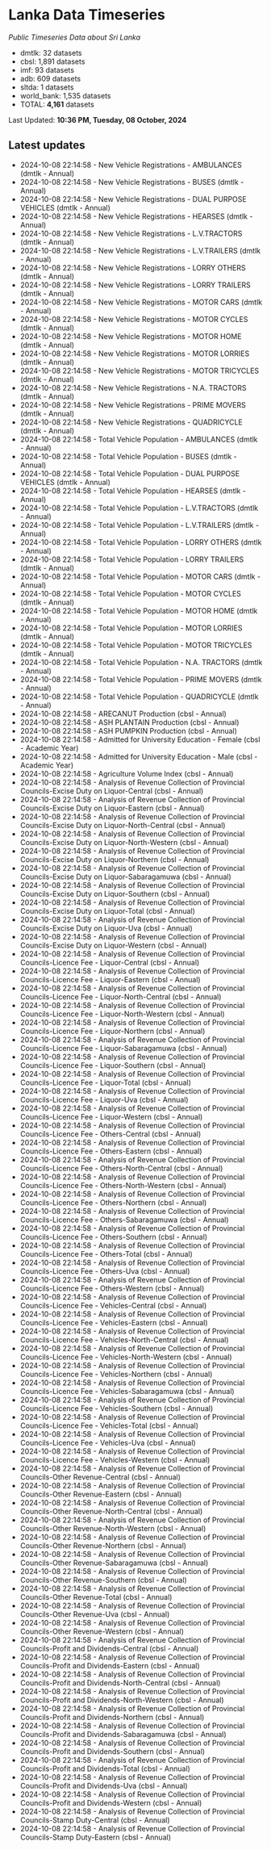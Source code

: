 # Lanka Data Timeseries
*Public Timeseries Data about Sri Lanka*

* dmtlk: 32 datasets
* cbsl: 1,891 datasets
* imf: 93 datasets
* adb: 609 datasets
* sltda: 1 datasets
* world_bank: 1,535 datasets
* TOTAL: **4,161** datasets

Last Updated: **10:36 PM, Tuesday, 08 October, 2024**

## Latest updates

* 2024-10-08 22:14:58 - New Vehicle Registrations - AMBULANCES (dmtlk - Annual)
* 2024-10-08 22:14:58 - New Vehicle Registrations - BUSES (dmtlk - Annual)
* 2024-10-08 22:14:58 - New Vehicle Registrations - DUAL PURPOSE VEHICLES (dmtlk - Annual)
* 2024-10-08 22:14:58 - New Vehicle Registrations - HEARSES (dmtlk - Annual)
* 2024-10-08 22:14:58 - New Vehicle Registrations - L.V.TRACTORS (dmtlk - Annual)
* 2024-10-08 22:14:58 - New Vehicle Registrations - L.V.TRAILERS (dmtlk - Annual)
* 2024-10-08 22:14:58 - New Vehicle Registrations - LORRY OTHERS (dmtlk - Annual)
* 2024-10-08 22:14:58 - New Vehicle Registrations - LORRY TRAILERS (dmtlk - Annual)
* 2024-10-08 22:14:58 - New Vehicle Registrations - MOTOR CARS (dmtlk - Annual)
* 2024-10-08 22:14:58 - New Vehicle Registrations - MOTOR CYCLES (dmtlk - Annual)
* 2024-10-08 22:14:58 - New Vehicle Registrations - MOTOR HOME (dmtlk - Annual)
* 2024-10-08 22:14:58 - New Vehicle Registrations - MOTOR LORRIES (dmtlk - Annual)
* 2024-10-08 22:14:58 - New Vehicle Registrations - MOTOR TRICYCLES (dmtlk - Annual)
* 2024-10-08 22:14:58 - New Vehicle Registrations - N.A. TRACTORS (dmtlk - Annual)
* 2024-10-08 22:14:58 - New Vehicle Registrations - PRIME MOVERS (dmtlk - Annual)
* 2024-10-08 22:14:58 - New Vehicle Registrations - QUADRICYCLE (dmtlk - Annual)
* 2024-10-08 22:14:58 - Total Vehicle Population - AMBULANCES (dmtlk - Annual)
* 2024-10-08 22:14:58 - Total Vehicle Population - BUSES (dmtlk - Annual)
* 2024-10-08 22:14:58 - Total Vehicle Population - DUAL PURPOSE VEHICLES (dmtlk - Annual)
* 2024-10-08 22:14:58 - Total Vehicle Population - HEARSES (dmtlk - Annual)
* 2024-10-08 22:14:58 - Total Vehicle Population - L.V.TRACTORS (dmtlk - Annual)
* 2024-10-08 22:14:58 - Total Vehicle Population - L.V.TRAILERS (dmtlk - Annual)
* 2024-10-08 22:14:58 - Total Vehicle Population - LORRY OTHERS (dmtlk - Annual)
* 2024-10-08 22:14:58 - Total Vehicle Population - LORRY TRAILERS (dmtlk - Annual)
* 2024-10-08 22:14:58 - Total Vehicle Population - MOTOR CARS (dmtlk - Annual)
* 2024-10-08 22:14:58 - Total Vehicle Population - MOTOR CYCLES (dmtlk - Annual)
* 2024-10-08 22:14:58 - Total Vehicle Population - MOTOR HOME (dmtlk - Annual)
* 2024-10-08 22:14:58 - Total Vehicle Population - MOTOR LORRIES (dmtlk - Annual)
* 2024-10-08 22:14:58 - Total Vehicle Population - MOTOR TRICYCLES (dmtlk - Annual)
* 2024-10-08 22:14:58 - Total Vehicle Population - N.A. TRACTORS (dmtlk - Annual)
* 2024-10-08 22:14:58 - Total Vehicle Population - PRIME MOVERS (dmtlk - Annual)
* 2024-10-08 22:14:58 - Total Vehicle Population - QUADRICYCLE (dmtlk - Annual)
* 2024-10-08 22:14:58 - ARECANUT Production (cbsl - Annual)
* 2024-10-08 22:14:58 - ASH PLANTAIN Production (cbsl - Annual)
* 2024-10-08 22:14:58 - ASH PUMPKIN Production (cbsl - Annual)
* 2024-10-08 22:14:58 - Admitted for University Education - Female (cbsl - Academic Year)
* 2024-10-08 22:14:58 - Admitted for University Education - Male (cbsl - Academic Year)
* 2024-10-08 22:14:58 - Agriculture Volume Index (cbsl - Annual)
* 2024-10-08 22:14:58 - Analysis of Revenue Collection of Provincial Councils-Excise Duty on Liquor-Central (cbsl - Annual)
* 2024-10-08 22:14:58 - Analysis of Revenue Collection of Provincial Councils-Excise Duty on Liquor-Eastern (cbsl - Annual)
* 2024-10-08 22:14:58 - Analysis of Revenue Collection of Provincial Councils-Excise Duty on Liquor-North-Central (cbsl - Annual)
* 2024-10-08 22:14:58 - Analysis of Revenue Collection of Provincial Councils-Excise Duty on Liquor-North-Western (cbsl - Annual)
* 2024-10-08 22:14:58 - Analysis of Revenue Collection of Provincial Councils-Excise Duty on Liquor-Northern (cbsl - Annual)
* 2024-10-08 22:14:58 - Analysis of Revenue Collection of Provincial Councils-Excise Duty on Liquor-Sabaragamuwa (cbsl - Annual)
* 2024-10-08 22:14:58 - Analysis of Revenue Collection of Provincial Councils-Excise Duty on Liquor-Southern (cbsl - Annual)
* 2024-10-08 22:14:58 - Analysis of Revenue Collection of Provincial Councils-Excise Duty on Liquor-Total (cbsl - Annual)
* 2024-10-08 22:14:58 - Analysis of Revenue Collection of Provincial Councils-Excise Duty on Liquor-Uva (cbsl - Annual)
* 2024-10-08 22:14:58 - Analysis of Revenue Collection of Provincial Councils-Excise Duty on Liquor-Western (cbsl - Annual)
* 2024-10-08 22:14:58 - Analysis of Revenue Collection of Provincial Councils-Licence Fee - Liquor-Central (cbsl - Annual)
* 2024-10-08 22:14:58 - Analysis of Revenue Collection of Provincial Councils-Licence Fee - Liquor-Eastern (cbsl - Annual)
* 2024-10-08 22:14:58 - Analysis of Revenue Collection of Provincial Councils-Licence Fee - Liquor-North-Central (cbsl - Annual)
* 2024-10-08 22:14:58 - Analysis of Revenue Collection of Provincial Councils-Licence Fee - Liquor-North-Western (cbsl - Annual)
* 2024-10-08 22:14:58 - Analysis of Revenue Collection of Provincial Councils-Licence Fee - Liquor-Northern (cbsl - Annual)
* 2024-10-08 22:14:58 - Analysis of Revenue Collection of Provincial Councils-Licence Fee - Liquor-Sabaragamuwa (cbsl - Annual)
* 2024-10-08 22:14:58 - Analysis of Revenue Collection of Provincial Councils-Licence Fee - Liquor-Southern (cbsl - Annual)
* 2024-10-08 22:14:58 - Analysis of Revenue Collection of Provincial Councils-Licence Fee - Liquor-Total (cbsl - Annual)
* 2024-10-08 22:14:58 - Analysis of Revenue Collection of Provincial Councils-Licence Fee - Liquor-Uva (cbsl - Annual)
* 2024-10-08 22:14:58 - Analysis of Revenue Collection of Provincial Councils-Licence Fee - Liquor-Western (cbsl - Annual)
* 2024-10-08 22:14:58 - Analysis of Revenue Collection of Provincial Councils-Licence Fee - Others-Central (cbsl - Annual)
* 2024-10-08 22:14:58 - Analysis of Revenue Collection of Provincial Councils-Licence Fee - Others-Eastern (cbsl - Annual)
* 2024-10-08 22:14:58 - Analysis of Revenue Collection of Provincial Councils-Licence Fee - Others-North-Central (cbsl - Annual)
* 2024-10-08 22:14:58 - Analysis of Revenue Collection of Provincial Councils-Licence Fee - Others-North-Western (cbsl - Annual)
* 2024-10-08 22:14:58 - Analysis of Revenue Collection of Provincial Councils-Licence Fee - Others-Northern (cbsl - Annual)
* 2024-10-08 22:14:58 - Analysis of Revenue Collection of Provincial Councils-Licence Fee - Others-Sabaragamuwa (cbsl - Annual)
* 2024-10-08 22:14:58 - Analysis of Revenue Collection of Provincial Councils-Licence Fee - Others-Southern (cbsl - Annual)
* 2024-10-08 22:14:58 - Analysis of Revenue Collection of Provincial Councils-Licence Fee - Others-Total (cbsl - Annual)
* 2024-10-08 22:14:58 - Analysis of Revenue Collection of Provincial Councils-Licence Fee - Others-Uva (cbsl - Annual)
* 2024-10-08 22:14:58 - Analysis of Revenue Collection of Provincial Councils-Licence Fee - Others-Western (cbsl - Annual)
* 2024-10-08 22:14:58 - Analysis of Revenue Collection of Provincial Councils-Licence Fee - Vehicles-Central (cbsl - Annual)
* 2024-10-08 22:14:58 - Analysis of Revenue Collection of Provincial Councils-Licence Fee - Vehicles-Eastern (cbsl - Annual)
* 2024-10-08 22:14:58 - Analysis of Revenue Collection of Provincial Councils-Licence Fee - Vehicles-North-Central (cbsl - Annual)
* 2024-10-08 22:14:58 - Analysis of Revenue Collection of Provincial Councils-Licence Fee - Vehicles-North-Western (cbsl - Annual)
* 2024-10-08 22:14:58 - Analysis of Revenue Collection of Provincial Councils-Licence Fee - Vehicles-Northern (cbsl - Annual)
* 2024-10-08 22:14:58 - Analysis of Revenue Collection of Provincial Councils-Licence Fee - Vehicles-Sabaragamuwa (cbsl - Annual)
* 2024-10-08 22:14:58 - Analysis of Revenue Collection of Provincial Councils-Licence Fee - Vehicles-Southern (cbsl - Annual)
* 2024-10-08 22:14:58 - Analysis of Revenue Collection of Provincial Councils-Licence Fee - Vehicles-Total (cbsl - Annual)
* 2024-10-08 22:14:58 - Analysis of Revenue Collection of Provincial Councils-Licence Fee - Vehicles-Uva (cbsl - Annual)
* 2024-10-08 22:14:58 - Analysis of Revenue Collection of Provincial Councils-Licence Fee - Vehicles-Western (cbsl - Annual)
* 2024-10-08 22:14:58 - Analysis of Revenue Collection of Provincial Councils-Other Revenue-Central (cbsl - Annual)
* 2024-10-08 22:14:58 - Analysis of Revenue Collection of Provincial Councils-Other Revenue-Eastern (cbsl - Annual)
* 2024-10-08 22:14:58 - Analysis of Revenue Collection of Provincial Councils-Other Revenue-North-Central (cbsl - Annual)
* 2024-10-08 22:14:58 - Analysis of Revenue Collection of Provincial Councils-Other Revenue-North-Western (cbsl - Annual)
* 2024-10-08 22:14:58 - Analysis of Revenue Collection of Provincial Councils-Other Revenue-Northern (cbsl - Annual)
* 2024-10-08 22:14:58 - Analysis of Revenue Collection of Provincial Councils-Other Revenue-Sabaragamuwa (cbsl - Annual)
* 2024-10-08 22:14:58 - Analysis of Revenue Collection of Provincial Councils-Other Revenue-Southern (cbsl - Annual)
* 2024-10-08 22:14:58 - Analysis of Revenue Collection of Provincial Councils-Other Revenue-Total (cbsl - Annual)
* 2024-10-08 22:14:58 - Analysis of Revenue Collection of Provincial Councils-Other Revenue-Uva (cbsl - Annual)
* 2024-10-08 22:14:58 - Analysis of Revenue Collection of Provincial Councils-Other Revenue-Western (cbsl - Annual)
* 2024-10-08 22:14:58 - Analysis of Revenue Collection of Provincial Councils-Profit and Dividends-Central (cbsl - Annual)
* 2024-10-08 22:14:58 - Analysis of Revenue Collection of Provincial Councils-Profit and Dividends-Eastern (cbsl - Annual)
* 2024-10-08 22:14:58 - Analysis of Revenue Collection of Provincial Councils-Profit and Dividends-North-Central (cbsl - Annual)
* 2024-10-08 22:14:58 - Analysis of Revenue Collection of Provincial Councils-Profit and Dividends-North-Western (cbsl - Annual)
* 2024-10-08 22:14:58 - Analysis of Revenue Collection of Provincial Councils-Profit and Dividends-Northern (cbsl - Annual)
* 2024-10-08 22:14:58 - Analysis of Revenue Collection of Provincial Councils-Profit and Dividends-Sabaragamuwa (cbsl - Annual)
* 2024-10-08 22:14:58 - Analysis of Revenue Collection of Provincial Councils-Profit and Dividends-Southern (cbsl - Annual)
* 2024-10-08 22:14:58 - Analysis of Revenue Collection of Provincial Councils-Profit and Dividends-Total (cbsl - Annual)
* 2024-10-08 22:14:58 - Analysis of Revenue Collection of Provincial Councils-Profit and Dividends-Uva (cbsl - Annual)
* 2024-10-08 22:14:58 - Analysis of Revenue Collection of Provincial Councils-Profit and Dividends-Western (cbsl - Annual)
* 2024-10-08 22:14:58 - Analysis of Revenue Collection of Provincial Councils-Stamp Duty-Central (cbsl - Annual)
* 2024-10-08 22:14:58 - Analysis of Revenue Collection of Provincial Councils-Stamp Duty-Eastern (cbsl - Annual)